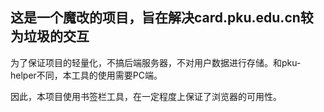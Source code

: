 ## 这是一个魔改的项目，旨在解决card.pku.edu.cn较为垃圾的交互

为了保证项目的轻量化，不搞后端服务器，不对用户数据进行存储。和pku-helper不同，本工具的使用需要PC端。

因此，本项目使用书签栏工具，在一定程度上保证了浏览器的可用性。
